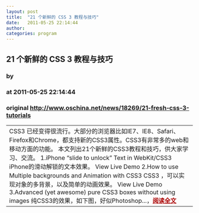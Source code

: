 ```yaml
---
layout: post
title:  "21 个新鲜的 CSS 3 教程与技巧"
date:   2011-05-25 22:14:44
author: 
categories: program
---
```


## 21 个新鲜的 CSS 3 教程与技巧
### by 
### at 2011-05-25 22:14:44
### original <http://www.oschina.net/news/18269/21-fresh-css-3-tutorials>

<table width="100%"><tr>
						<td valign="top">CSS3 已经变得很流行。大部分的浏览器比如IE7、IE8、Safari、Firefox和Chrome，都支持新的CSS3属性。CSS3有非常多的web和移动方面的功能。 本文列出21个新鲜的CSS3教程和技巧，供大家学习、交流。 1.iPhone “slide to unlock” Text in WebKit/CSS3 iPhone的滑动解锁的文本效果。 View Live Demo 2.How to use Multiple backgrounds and Animation with CSS3 CSS3 ，可以实现对象的多背景，以及简单的动画效果。 View Live Demo 3.Advanced (yet awesome) pure CSS3 boxes without using images 纯CSS3的效果，如下图，好似Photoshop...，<a href="http://www.oschina.net/news/18269/21-fresh-css-3-tutorials?from=rss" style="font-weight:bold;color:#a00">阅读全文</a></td>
			</tr></table>